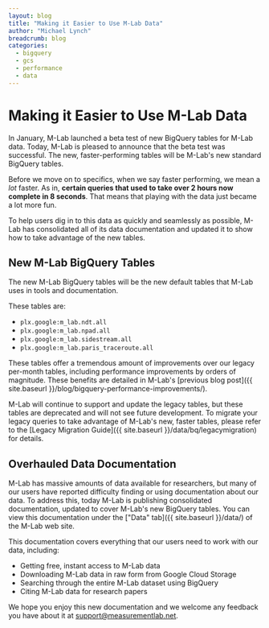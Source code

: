 ```yaml
---
layout: blog
title: "Making it Easier to Use M-Lab Data"
author: "Michael Lynch"
breadcrumb: blog
categories:
  - bigquery
  - gcs
  - performance
  - data
---
```


# Making it Easier to Use M-Lab Data

In January, M-Lab launched a beta test of new BigQuery tables for M-Lab data. Today, M-Lab is pleased to announce that the beta test was successful. The new, faster-performing tables will be M-Lab's new standard BigQuery tables.

Before we move on to specifics, when we say faster performing, we mean a *lot* faster. As in, **certain queries that used to take over 2 hours now complete in 8 seconds**. That means that playing with the data just became a lot more fun.

To help users dig in to this data as quickly and seamlessly as possible, M-Lab has consolidated all of its data documentation and updated it to show how to take advantage of the new tables.

<!--more-->

## New M-Lab BigQuery Tables

The new M-Lab BigQuery tables will be the new default tables that M-Lab uses in tools and documentation.

These tables are:

* `plx.google:m_lab.ndt.all`
* `plx.google:m_lab.npad.all`
* `plx.google:m_lab.sidestream.all`
* `plx.google:m_lab.paris_traceroute.all`

These tables offer a tremendous amount of improvements over our legacy per-month tables, including performance improvements by orders of magnitude. These benefits are detailed in M-Lab's [previous blog post]({{ site.baseurl }}/blog/bigquery-performance-improvements/).

M-Lab will continue to support and update the legacy tables, but these tables are deprecated and will not see future development. To migrate your legacy queries to take advantage of M-Lab's new, faster tables, please refer to the [Legacy Migration Guide]({{ site.baseurl }}/data/bq/legacymigration) for details.

## Overhauled Data Documentation

M-Lab has massive amounts of data available for researchers, but many of our users have reported difficulty finding or using documentation about our data. To address this, today M-Lab is publishing consolidated documentation, updated to cover M-Lab's new BigQuery tables. You can view this documentation under the ["Data" tab]({{ site.baseurl }}/data/) of the M-Lab web site.

This documentation covers everything that our users need to work with our data, including:

* Getting free, instant access to M-Lab data
* Downloading M-Lab data in raw form from Google Cloud Storage
* Searching through the entire M-Lab dataset using BigQuery
* Citing M-Lab data for research papers

We hope you enjoy this new documentation and we welcome any feedback you have about it at [support@measurementlab.net](mailto:support@measurementlab.net).
